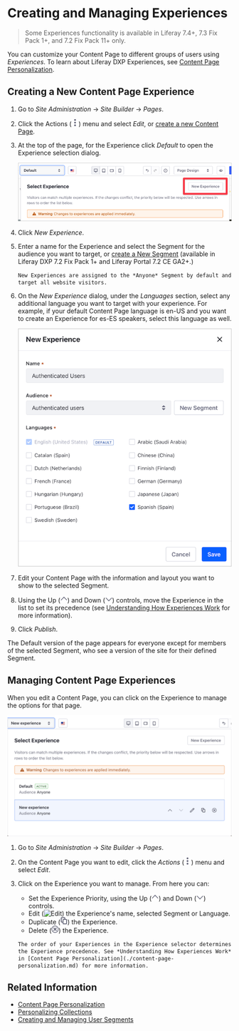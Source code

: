 # Creating and Managing Experiences

> Some Experiences functionality is available in Liferay 7.4+, 7.3 Fix Pack 1+, and 7.2 Fix Pack 11+ only.

You can customize your Content Page to different groups of users using *Experiences*. To learn about Liferay DXP Experiences, see [Content Page Personalization](./content-page-personalization.md).

## Creating a New Content Page Experience

1. Go to *Site Administration* &rarr; *Site Builder* &rarr; *Pages*.

1. Click the Actions (![Actions](../../../images/icon-actions.png)) menu and select *Edit*, or [create a new Content Page](../../creating-pages/adding-pages/adding-a-page-to-a-site.md).

1. At the top of the page, for the Experience click *Default* to open the Experience selection dialog.

    ![Click on Experience to select your experience or click New Experience to create a new one.](./creating-and-managing-experiences/images/01.png)
1. Click *New Experience*.

1. Enter a name for the Experience and select the Segment for the audience you want to target, or [create a New Segment](../segmentation/creating-and-managing-user-segments.md) (available in Liferay DXP 7.2 Fix Pack 1+ and Liferay Portal 7.2 CE GA2+.)

    ```{note}
    New Experiences are assigned to the *Anyone* Segment by default and target all website visitors.
    ```

1. On the *New Experience* dialog, under the *Languages* section, select any additional language you want to target with your experience. For example, if your default Content Page language is en-US and you want to create an Experience for es-ES speakers, select this language as well.

    ![Select an existing Segment for the Experience and, opitonally, an additional language](./creating-and-managing-experiences/images/02.png)

1. Edit your Content Page with the information and layout you want to show to the selected Segment.

1. Using the Up (![Up](../../../images/icon-angle-up.png)) and Down (![Down](../../../images/icon-angle-down.png)) controls, move the Experience in the list to set its precedence (see [Understanding How Experiences Work](#understanding-how-experiences-work) for more information).
1. Click *Publish*.

The Default version of the page appears for everyone except for members of the selected Segment, who see a version of the site for their defined Segment.

## Managing Content Page Experiences

When you edit a Content Page, you can click on the Experience to manage the options for that page.

![You can add, edit, delete, or change priority for Experiences.](./creating-and-managing-experiences/images/04.png)

1. Go to *Site Administration* &rarr; *Site Builder* &rarr; *Pages*.
2. On the Content Page you want to edit, click the *Actions* (![Actions](../../../images/icon-actions.png)) menu and select *Edit*.
3. Click on the Experience you want to manage. From here you can:

   - Set the Experience Priority, using the Up (![Up](../../../images/icon-angle-up.png)) and Down (![Down](../../../images/icon-angle-down.png)) controls.
   - Edit (![Edit](../../../images/icon-edit.png)) the Experience's name, selected Segment or Language.
   - Duplicate (![Duplicate](../../../images/icon-copy.png)) the Experience.
   - Delete (![Delete](../../../images/icon-delete.png)) the Experience.

    ```{important}
    The order of your Experiences in the Experience selector determines the Experience precedence. See *Understanding How Experiences Work* in [Content Page Personalization](./content-page-personalization.md) for more information.
    ```

## Related Information

- [Content Page Personalization](./content-page-personalization.md)
- [Personalizing Collections](./personalizing-collections.md)
- [Creating and Managing User Segments](../segmentation/creating-and-managing-user-segments.md)
